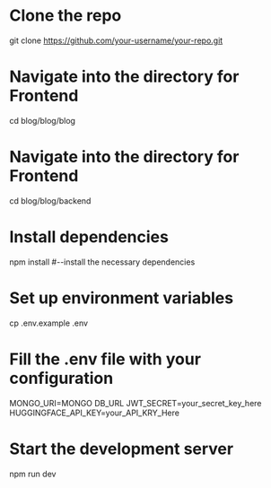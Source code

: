 # Clone the repo
git clone https://github.com/your-username/your-repo.git

# Navigate into the directory for Frontend
cd blog/blog/blog
# Navigate into the directory for Frontend
cd blog/blog/backend

# Install dependencies
npm install
#--install the necessary dependencies

# Set up environment variables
cp .env.example .env
# Fill the .env file with your configuration
MONGO_URI=MONGO DB_URL
JWT_SECRET=your_secret_key_here
HUGGINGFACE_API_KEY=your_API_KRY_Here
# Start the development server
npm run dev

